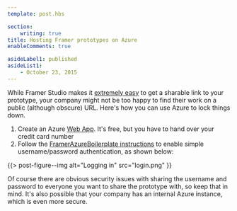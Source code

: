 ```yaml
---
template: post.hbs

section:
    writing: true
title: Hosting Framer prototypes on Azure
enableComments: true

asideLabel1: published
asideList1:
    - October 23, 2015
---
```


While Framer Studio makes it [extremely easy](http://framerjs.tumblr.com/post/108550864712/sharing-projects) to get a sharable link to your prototype, your company might not be too happy to find their work on a public (although obscure) URL. Here's how you can use Azure to lock things down.

1. Create an Azure [Web App](https://azure.microsoft.com/en-us/services/app-service/web/). It's free, but you have to hand over your credit card number
2. Follow the [FramerAzureBoilerplate instructions](https://github.com/WestonThayer/FramerAzureBoilerplate#usage) to enable simple username/password authentication, as shown below:

{{> post-figure--img
    alt="Logging in"
    src="login.png"
}}

Of course there are obvious security issues with sharing the username and password to everyone you want to share the prototype with, so keep that in mind. It's also possible that your company has an internal Azure instance, which is even more secure.
